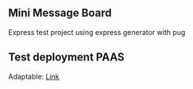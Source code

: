 ## Mini Message Board

Express test project using express generator with pug

## Test deployment PAAS

Adaptable: [Link](https://mini-message-board655.adaptable.app/)
